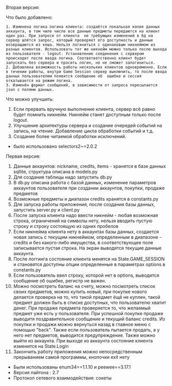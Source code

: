 Вторая версия:

  Что было добавлено:

    1. Изменена логика логина клиента: создаётся локальная копия данных аккаунта, в том чиле числе все данные предметы передаются на клиент один раз. При запросе от клиента  не требующих изменений в бд на сервер шлётся запрос, который проверяет его доступность и данные возвращаются из кеша. Нельзя логиниться с одинаковым никнеймом из разных клиентов. Использовать тот же никнейм можно только после выхода из пользователя - logout. Установление соединения с сервером происходит после ввода логина. Соответветственно клиент будет запускать без сервера и просить логин, но не сможет залогиниться.
    2. Добавлена возможность работы нескольких клиентов одновременно. Если в течении работы, внутри Game Session сервер выключить, то после ввода данных пользователем появится сообщение об  ошибке и сессия откатывается на режим логина.
    3. Изменён формат сообщений, в зависимости от запроса пересылается json c полями данных. 
  
  Что можно улучшить:

  1. Если прервать вручную выполнение клиента, сервер всё равно будет помнить никнейм. Никнейм станет доступным только после logout.
  2. Улучшение архитектуры сервера и создание очередей событий на запись, на чтение. Добавление цикла обработки событий и т.д.  
  3. Создание более читаемой обработки исключений. 
  
  - было использовано selectors2~=2.0.2

Первая версия:
  1. Данные аккаунтов: nickname, credits, items - хранятся в базе данных sqllite, структура описана в models.py
  2. Для создания таблицы надо запустить db.py
  3. В db.py описана работа с базой данных, изменение параметров аккаунтов пользователя при создании аккаунтов, покупки, продаже предметов
  4. Возможные предметы и диапазон credits хранятся в constants.py
  5. Для запуска работы приложения, после создания базы данных, запустить server.py и client.py
  6. После запуска клиента надо ввести никнейм - любая возможная строка, ограничений на символы нету, нельзя вводить пустую строку и строку состоящую из одних пробелов
  7. Если никнейма клиента нету в аккаунтах базы данных, создается новая запись с текущим никнеймом, определенным в диапазоне - credits и без какого-либо имущества, в соответствующее поле записывается пустая строка. На экран выводятся текущие данные аккаунта.
  8. После логгинга состояние клиента менятся на State.GAME_SESSION и становятся доступны опции определенные в параметрах options в constants.py
  9. Если пользователь ввел строку, которой нет в options, выводится сообщение об ошибке, регистр не важен. 
  10. Можно посмотреть баланс на счету, можно посмотреть список своих предметов, можно купить новый, при покупке нового делается проверка на то, что такой предмет ёщё не куплен, такой предмет должен быть в списке доступных, что пользователю хватит денег. При продаже предмета проверяется то, что желаемый предмет уже есть у пользователя.  При успешной покупке продаже выводитя поздравительное сообщение и текущий баланс credits. Из покупки и продажи можно вернуться назад в главное меню с помощью "back". Также если пользователь пытается продать, а у него нет предметов, выводится предупреждение. Также можно выйти из аккаунта. При выходе из аккаунта состояние клиента изменится на State.Login
  11. Закончить работу приложения можно непосредственным прерыванием самой программы, кнопочки exit нету
  
  - Были использованы enum34==1.1.10 и peewee==3.17.1
  - Версия пайтона : 2.7
  - Протокол сетевого взаимодействия: сокеты

